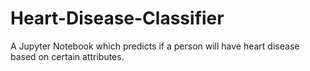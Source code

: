 # Heart-Disease-Classifier


A Jupyter Notebook which predicts if a person will have heart disease based on certain attributes.
